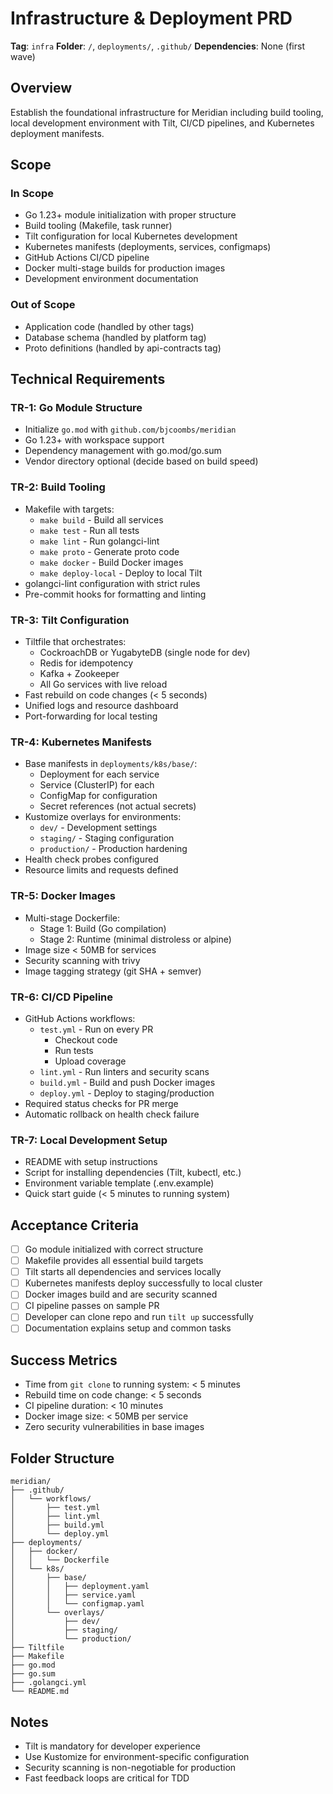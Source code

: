 # Infrastructure & Deployment PRD

**Tag**: `infra`
**Folder**: `/`, `deployments/`, `.github/`
**Dependencies**: None (first wave)

## Overview

Establish the foundational infrastructure for Meridian including build tooling, local development environment with Tilt, CI/CD pipelines, and Kubernetes deployment manifests.

## Scope

### In Scope
- Go 1.23+ module initialization with proper structure
- Build tooling (Makefile, task runner)
- Tilt configuration for local Kubernetes development
- Kubernetes manifests (deployments, services, configmaps)
- GitHub Actions CI/CD pipeline
- Docker multi-stage builds for production images
- Development environment documentation

### Out of Scope
- Application code (handled by other tags)
- Database schema (handled by platform tag)
- Proto definitions (handled by api-contracts tag)

## Technical Requirements

### TR-1: Go Module Structure
- Initialize `go.mod` with `github.com/bjcoombs/meridian`
- Go 1.23+ with workspace support
- Dependency management with go.mod/go.sum
- Vendor directory optional (decide based on build speed)

### TR-2: Build Tooling
- Makefile with targets:
  - `make build` - Build all services
  - `make test` - Run all tests
  - `make lint` - Run golangci-lint
  - `make proto` - Generate proto code
  - `make docker` - Build Docker images
  - `make deploy-local` - Deploy to local Tilt
- golangci-lint configuration with strict rules
- Pre-commit hooks for formatting and linting

### TR-3: Tilt Configuration
- Tiltfile that orchestrates:
  - CockroachDB or YugabyteDB (single node for dev)
  - Redis for idempotency
  - Kafka + Zookeeper
  - All Go services with live reload
- Fast rebuild on code changes (< 5 seconds)
- Unified logs and resource dashboard
- Port-forwarding for local testing

### TR-4: Kubernetes Manifests
- Base manifests in `deployments/k8s/base/`:
  - Deployment for each service
  - Service (ClusterIP) for each
  - ConfigMap for configuration
  - Secret references (not actual secrets)
- Kustomize overlays for environments:
  - `dev/` - Development settings
  - `staging/` - Staging configuration
  - `production/` - Production hardening
- Health check probes configured
- Resource limits and requests defined

### TR-5: Docker Images
- Multi-stage Dockerfile:
  - Stage 1: Build (Go compilation)
  - Stage 2: Runtime (minimal distroless or alpine)
- Image size < 50MB for services
- Security scanning with trivy
- Image tagging strategy (git SHA + semver)

### TR-6: CI/CD Pipeline
- GitHub Actions workflows:
  - `test.yml` - Run on every PR
    - Checkout code
    - Run tests
    - Upload coverage
  - `lint.yml` - Run linters and security scans
  - `build.yml` - Build and push Docker images
  - `deploy.yml` - Deploy to staging/production
- Required status checks for PR merge
- Automatic rollback on health check failure

### TR-7: Local Development Setup
- README with setup instructions
- Script for installing dependencies (Tilt, kubectl, etc.)
- Environment variable template (.env.example)
- Quick start guide (< 5 minutes to running system)

## Acceptance Criteria

- [ ] Go module initialized with correct structure
- [ ] Makefile provides all essential build targets
- [ ] Tilt starts all dependencies and services locally
- [ ] Kubernetes manifests deploy successfully to local cluster
- [ ] Docker images build and are security scanned
- [ ] CI pipeline passes on sample PR
- [ ] Developer can clone repo and run `tilt up` successfully
- [ ] Documentation explains setup and common tasks

## Success Metrics

- Time from `git clone` to running system: < 5 minutes
- Rebuild time on code change: < 5 seconds
- CI pipeline duration: < 10 minutes
- Docker image size: < 50MB per service
- Zero security vulnerabilities in base images

## Folder Structure

```
meridian/
├── .github/
│   └── workflows/
│       ├── test.yml
│       ├── lint.yml
│       ├── build.yml
│       └── deploy.yml
├── deployments/
│   ├── docker/
│   │   └── Dockerfile
│   └── k8s/
│       ├── base/
│       │   ├── deployment.yaml
│       │   ├── service.yaml
│       │   └── configmap.yaml
│       └── overlays/
│           ├── dev/
│           ├── staging/
│           └── production/
├── Tiltfile
├── Makefile
├── go.mod
├── go.sum
├── .golangci.yml
└── README.md
```

## Notes

- Tilt is mandatory for developer experience
- Use Kustomize for environment-specific configuration
- Security scanning is non-negotiable for production
- Fast feedback loops are critical for TDD
